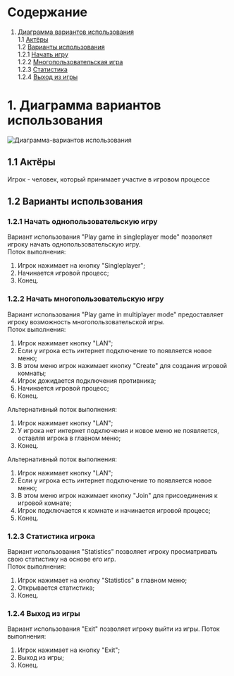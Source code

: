 # Содержание
1. [Диаграмма вариантов использования](#1Диаграмма-вариантов-использования)  
1.1 [Актёры](#11-Актёры)  
1.2 [Варианты использования](#12-Варианты-использования)  
1.2.1 [Начать игру](#121-Начать-игру)  
1.2.2 [Многопользовательская игрa](#122-Multiplayer)  
1.2.3 [Статистика](#123-Statistics)  
1.2.4 [Выход из игры](#124-Выход-из-игры)   
# 1. Диаграмма вариантов использования 
![Диаграмма-вариантов использования](https://github.com/RuslanGitelman/GeoQuiz/blob/master/Diagrams/Use%20Case/UseCase.png) 
## 1.1 Актёры 
  Игрок - человек, который принимает участие в игровом процессе  

## 1.2 Варианты использования 
### 1.2.1 Начать однопользовательскую игру  
Вариант использования "Play game in singleplayer mode" позволяет игроку начать однопользовательскую игру.  
Поток выполнения:
 1. Игрок нажимает на кнопку "Singleplayer";
 2. Начинается игровой процесс;
 3. Конец.  
    
### 1.2.2 Начать многопользовательскую игру
Вариант использования "Play game in multiplayer mode" предоставляет игроку возможность многопользовательской игры.  
Поток выполнения:  
 1. Игрок нажимает кнопку "LAN";
 2. Если у игрока есть интернет подключение то появляется новое меню;
 3. В этом меню игрок нажимает кнопку "Create" для создания игровой комнаты;
 4. Игрок дожидается подключения противника;
 5. Начинается игровой процесс;
 6. Конец.
 
Альтернативный поток выполнения: 
 1. Игрок нажимает кнопку "LAN";
 2. У игрока нет интернет подключения и новое меню не появляется, оставляя игрока в главном меню;
 3. Конец. 
 
Альтернативный поток выполнения: 
 1. Игрок нажимает кнопку "LAN";
 2. Если у игрока есть интернет подключение то появляется новое меню;
 3. В этом меню игрок нажимает кнопку "Join" для присоединения к игровой комнате;
 4. Игрок подключается к комнате и начинается игровой процесс;
 5. Конец.
    
### 1.2.3 Статистика игрока  
Вариант использования "Statistics" позволяет игроку просматривать свою статистику на основе его игр.  
Поток выполнения:
 1. Игрок нажимает на кнопку "Statistics" в главном меню;
 2. Открывается статистика;
 3. Конец.  
  
### 1.2.4 Выход из игры 
Вариант использования "Exit" позволяет игроку выйти из игры.
Поток выполнения:
 1. Игрок нажимает на кнопку "Exit";
 2. Выход из игры;
 3. Конец.

